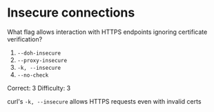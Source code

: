 # Insecure connections

What flag allows interaction with HTTPS endpoints ignoring certificate verification?

1. `--doh-insecure`
2. `--proxy-insecure`
3. `-k, --insecure`
4. `--no-check`

Correct: 3
Difficulty: 3

curl's `-k, --insecure` allows HTTPS requests even with invalid certs
